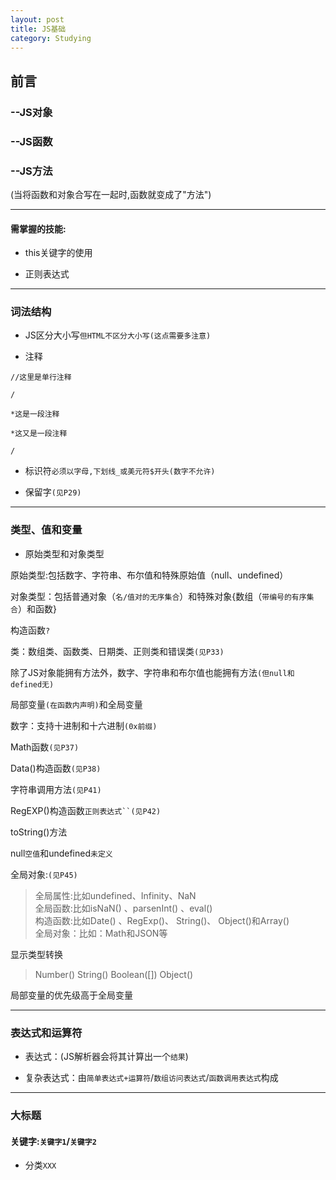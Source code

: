 ```yaml
---
layout: post
title: JS基础
category: Studying
---
```

##	前言

###	--JS对象

###	--JS函数

###	--JS方法

(当将函数和对象合写在一起时,函数就变成了"方法")

---

####	需掌握的技能:

+	this关键字的使用

+	正则表达式

---

###	词法结构

+	JS区分大小写`但HTML不区分大小写(这点需要多注意)`

+	注释  

`//这里是单行注释  `

`/  `

`*这是一段注释  `

`*这又是一段注释  `

`/  `

+	标识符`必须以字母,下划线_或美元符$开头(数字不允许)`

+	保留字`(见P29)`

---

###	类型、值和变量

+	原始类型和对象类型

原始类型:包括数字、字符串、布尔值和特殊原始值（null、undefined）  

对象类型：包括普通对象（`名/值对的无序集合`）和特殊对象{数组（`带编号的有序集合`）和函数}


构造函数`?`

类：数组类、函数类、日期类、正则类和错误类`(见P33)`

除了JS对象能拥有方法外，数字、字符串和布尔值也能拥有方法`(但null和defined无)`

局部变量`(在函数内声明)`和全局变量

数字：支持十进制和十六进制`(0x前缀)`

Math函数`(见P37)`

Data()构造函数`(见P38)`

字符串调用方法`(见P41)`

RegEXP()构造函数`正则表达式``(见P42)`

toString()方法

null`空值`和undefined`未定义`

全局对象:`(见P45)`  
>	全局属性:比如undefined、Infinity、NaN  
>	全局函数:比如isNaN() 、parsenInt() 、eval()  
>	构造函数:比如Date() 、RegExp()、 String()、 Object()和Array()  
>	全局对象：比如：Math和JSON等

显示类型转换  
>Number()
>String()
>Boolean([])
>Object()

局部变量的优先级高于全局变量

---

###	表达式和运算符

+	表达式：(JS解析器会将其计算出一个`结果`)

+	复杂表达式：由`简单表达式+运算符`/`数组访问表达式`/`函数调用表达式`构成


---

###	大标题

####  	关键字:`关键字1`/`关键字2`

+	分类`XXX`


